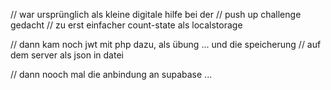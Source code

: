 // war ursprünglich als kleine digitale hilfe bei der
// push up challenge gedacht
// zu erst einfacher count-state als localstorage

// dann kam noch jwt mit php dazu, als übung ... und die speicherung
// auf dem server als json in datei

// dann nooch mal die anbindung an supabase ...
